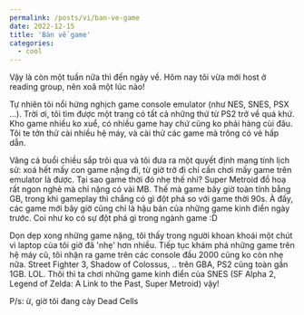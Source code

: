```yaml
---
permalink: /posts/vi/ban-ve-game
date: 2022-12-15
title: 'Bàn về game'
categories:
  - cool
---
```


Vậy là còn một tuần nữa thì đến ngày về. Hôm nay tôi vừa mới host ở reading group, nên xoã một lúc nào! 

Tự nhiên tôi nổi hứng nghịch game console emulator (như NES, SNES, PSX ...). Trời ơi, tôi tìm được một trang có tất cả những thứ từ PS2 trở về quá khứ. Kho game nhiều ko xuể, có nhiều game hay chứ cũng ko phải hàng cùi đâu. Tôi te tởn thử cài nhiều hệ máy, và cài thử các game mà trông có vẻ hấp dẫn.

Vâng cả buổi chiều sắp trôi qua và tôi đưa ra một quyết định mang tính lịch sử: xoá hết mấy con game nặng đi, từ giờ trở đi chỉ cần chơi mấy game trên emulator là được. Tại sao game thời đó nhẹ thế nhỉ? Super Metroid đồ hoạ rất ngon nghẻ mà chỉ nặng có vài MB. Thế mà game bây giờ toàn tính bằng GB, trong khi gameplay thì chắng có gì đột phá so với game thời 90s. À đấy, các game mới bây giờ cũng chỉ là hậu bản của những game kinh điển ngày trước. Coi như ko có sự đột phá gì trong ngành game :D

Dọn dẹp xong những game nặng, tôi thấy trong người khoan khoái một chút vì laptop của tôi giờ đã 'nhẹ' hơn nhiều. Tiếp tục khám phá những game trên hệ máy cũ, tôi nhận ra game trên các console đầu 2000 cũng ko còn nhẹ nữa. Street Fighter 3, Shadow of Colossus, .. trên GBA, PS2 cũng toàn gần 1GB. LOL. Thôi thì ta chơi những game kinh điển của SNES (SF Alpha 2, Legend of Zelda: A Link to the Past, Super Metroid) vậy!

P/s: ừ, giờ tôi đang cày Dead Cells